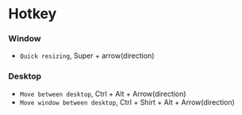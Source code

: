 # Hotkey

### Window

- `Quick resizing`, Super + arrow(direction)

### Desktop

- `Move between desktop`, Ctrl + Alt + Arrow(direction)
- `Move window between desktop`, Ctrl + Shirt + Alt + Arrow(direction)
